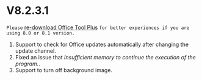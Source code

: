 # V8.2.3.1

`Please` [re-download Office Tool Plus](http://otp.landian.vip/) `for better experiences if you are using 8.0 or 8.1 version.`

1. Support to check for Office updates automatically after changing the update channel.
2. Fixed an issue that *Insufficient memory to continue the execution of the program.*.
3. Support to turn off background image.
